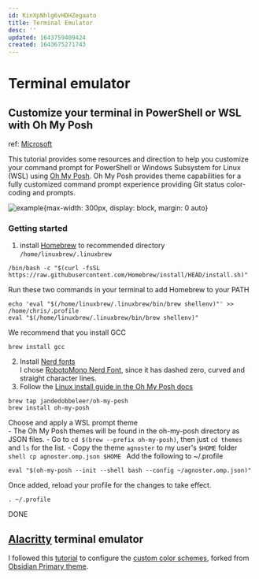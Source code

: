 ```yaml
---
id: KinXpNhlg6vHDHZegaato
title: Terminal Emulator
desc: ''
updated: 1643759409424
created: 1643675271743
---
```

# Terminal emulator

## Customize your terminal in PowerShell or WSL with Oh My Posh
ref: [Microsoft](https://docs.microsoft.com/en-gb/windows/terminal/tutorials/custom-prompt-setup)

This tutorial provides some resources and direction to help you customize your command prompt for PowerShell or Windows Subsystem for Linux (WSL) using [Oh My Posh](https://ohmyposh.dev/). Oh My Posh provides theme capabilities for a fully customized command prompt experience providing Git status color-coding and prompts.

![example](https://docs.microsoft.com/en-gb/windows/terminal/images/custom-prompt.png){max-width: 300px, display: block, margin: 0 auto}

### Getting started

1. install [Homebrew](https://docs.brew.sh/Homebrew-on-Linux#install) to recommended directory `/home/linuxbrew/.linuxbrew`
  ```shell
  /bin/bash -c "$(curl -fsSL https://raw.githubusercontent.com/Homebrew/install/HEAD/install.sh)"
  ```
  Run these two commands in your terminal to add Homebrew to your PATH
  ```shell
  echo 'eval "$(/home/linuxbrew/.linuxbrew/bin/brew shellenv)"' >> /home/chris/.profile
  eval "$(/home/linuxbrew/.linuxbrew/bin/brew shellenv)"
  ```
  We recommend that you install GCC
  ```shell
  brew install gcc
  ```
2. Install [Nerd fonts](https://www.nerdfonts.com/font-downloads)  
  I chose [RobotoMono Nerd Font](https://github.com/ryanoasis/nerd-fonts/releases/download/v2.1.0/RobotoMono.zip), since it has dashed zero, curved and straight character lines.
3. Follow the [Linux install guide in the Oh My Posh docs](https://ohmyposh.dev/docs/linux) 
  ```shell
  brew tap jandedobbeleer/oh-my-posh
  brew install oh-my-posh
  ```
  Choose and apply a WSL prompt theme  
    - The Oh My Posh themes will be found in the oh-my-posh directory as JSON files. 
    - Go to `cd $(brew --prefix oh-my-posh)`, then just `cd themes` and `ls` for the list.
    - Copy the theme `agnoster` to my user's `$HOME` folder
    ```shell
    cp agnoster.omp.json $HOME
    ```
  Add the following to ~/.profile
  ```shell
  eval "$(oh-my-posh --init --shell bash --config ~/agnoster.omp.json)"
  ```
  Once added, reload your profile for the changes to take effect.
  ```shell
  . ~/.profile
  ```

DONE

## [Alacritty](https://github.com/alacritty/alacritty) terminal emulator

I followed this [tutorial](https://technixleo.com/install-and-configure-alacritty-terminal-on-windows/) to configure the [custom color schemes](https://github.com/ceciliamay/obsidianmd-theme-primary/issues/87#issuecomment-1086536489), forked from [Obsidian Primary theme](https://github.com/ceciliamay/obsidianmd-theme-primary).